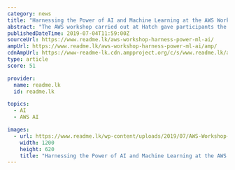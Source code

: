 ```yaml
---
category: news
title: "Harnessing the Power of AI and Machine Learning at the AWS Workshop"
abstract: "The AWS workshop carried out at Hatch gave participants the chance to learn about AWS fundamentals, Artificial Intelligence & Machine Learning services, IOT and a host of other topics. The participants were all geared up to take part in the AWS Workshop ..."
publishedDateTime: 2019-07-04T11:59:00Z
sourceUrl: https://www.readme.lk/aws-workshop-harness-power-ml-ai/
ampUrl: https://www.readme.lk/aws-workshop-harness-power-ml-ai/amp/
cdnAmpUrl: https://www-readme-lk.cdn.ampproject.org/c/s/www.readme.lk/aws-workshop-harness-power-ml-ai/amp/
type: article
score: 51

provider:
  name: readme.lk
  id: readme.lk

topics:
  - AI
  - AWS AI

images:
  - url: https://www.readme.lk/wp-content/uploads/2019/07/AWS-Workshop-FI.jpg
    width: 1200
    height: 620
    title: "Harnessing the Power of AI and Machine Learning at the AWS Workshop"
---
```

